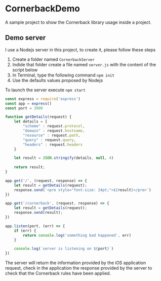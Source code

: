 # CornerbackDemo

A sample project to show the Cornerback library usage inside a project.

## Demo server

I use a Nodejs server in this project, to create it, please follow these steps

1. Create a folder named `CornerbackServer`
2. Indide that folder create a file named `server.js` with the content of the script below
3. In Terminal, type the following command `npm init`
4. Use the defaults values proposed by Nodejs

To launch the server execute `npm start`

```javascript
const express = require('express')
const app = express()
const port = 3000

function getDetails(request) {
    let details = {
        "scheme" : request.protocol,
        "domain" : request.hostname,
        "resource" : request.path,
        "query" : request.query,
        "headers" : request.headers
    }

    let result = JSON.stringify(details, null, 4)
    
    return result;
}

app.get('/', (request, response) => {
    let result = getDetails(request);
    response.send(`<pre style="font-size: 24pt;">${result}</pre>`)
})

app.get('/cornerback', (request, response) => {
    let result = getDetails(request);
    response.send(result);
})

app.listen(port, (err) => {
    if (err) {
        return console.log('something bad happened', err)
    }

    console.log(`server is listening on ${port}`)
})
```

The server will return the information provided by the iOS application request, check in the application the response provided by the server to check that the Cornerback rules have been applied.
